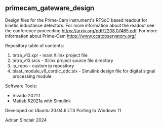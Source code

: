 ## primecam_gateware_design
Design files for the Prime-Cam instrument's RFSoC based readout for kinetic inductance detectors. For more information about the readout see the conference proceeding https://arxiv.org/pdf/2208.07465.pdf. For more information about Prime-Cam https://www.ccatobservatory.org/

Repository table of contents:
1. tetra_v13.xpr - main Xilinx project file 
2. tetra_v13.srcs - Xilinx project source file directory
3. ip_repo - custom ip repository  
4. blast_module_v6_cordic_ddc.slx - Simulink design file for digital signal processing module  

Software Tools:
- Vivado 2021.1
- Matlab R2021a with Simulink

Developed on Ubuntu 20.04.6 LTS
Porting to Windows 11 

Adrian Sinclair 2024
